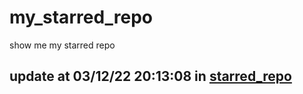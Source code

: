 # my_starred_repo
show me my starred repo

update at 03/12/22 20:13:08 in [starred_repo](./index.html)
---

